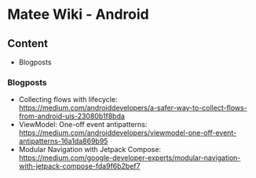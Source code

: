 # Matee Wiki - Android

## Content
- Blogposts


### Blogposts
- Collecting flows with lifecycle: https://medium.com/androiddevelopers/a-safer-way-to-collect-flows-from-android-uis-23080b1f8bda
- ViewModel: One-off event antipatterns: https://medium.com/androiddevelopers/viewmodel-one-off-event-antipatterns-16a1da869b95
- Modular Navigation with Jetpack Compose: https://medium.com/google-developer-experts/modular-navigation-with-jetpack-compose-fda9f6b2bef7